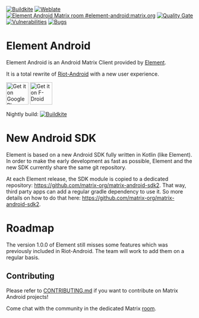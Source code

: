 [![Buildkite](https://badge.buildkite.com/ad0065c1b70f557cd3b1d3d68f9c2154010f83c4d6f71706a9.svg?branch=develop)](https://buildkite.com/matrix-dot-org/element-android/builds?branch=develop)
[![Weblate](https://translate.riot.im/widgets/element-android/-/svg-badge.svg)](https://translate.riot.im/engage/element-android/?utm_source=widget)
[![Element Android Matrix room #element-android:matrix.org](https://img.shields.io/matrix/element-android:matrix.org.svg?label=%23element-android:matrix.org&logo=matrix&server_fqdn=matrix.org)](https://matrix.to/#/#element-android:matrix.org)
[![Quality Gate](https://sonarcloud.io/api/project_badges/measure?project=im.vector.app.android&metric=alert_status)](https://sonarcloud.io/dashboard?id=im.vector.app.android)
[![Vulnerabilities](https://sonarcloud.io/api/project_badges/measure?project=im.vector.app.android&metric=vulnerabilities)](https://sonarcloud.io/dashboard?id=im.vector.app.android)
[![Bugs](https://sonarcloud.io/api/project_badges/measure?project=im.vector.app.android&metric=bugs)](https://sonarcloud.io/dashboard?id=im.vector.app.android)

# Element Android

Element Android is an Android Matrix Client provided by [Element](https://element.io/).

It is a total rewrite of [Riot-Android](https://github.com/vector-im/riot-android) with a new user experience.

[<img src="resources/img/google-play-badge.png" alt="Get it on Google Play" height="60">](https://play.google.com/store/apps/details?id=im.vector.app)
[<img src="resources/img/f-droid-badge.png" alt="Get it on F-Droid" height="60">](https://f-droid.org/app/im.vector.app)

Nightly build: [![Buildkite](https://badge.buildkite.com/ad0065c1b70f557cd3b1d3d68f9c2154010f83c4d6f71706a9.svg?branch=develop)](https://buildkite.com/matrix-dot-org/element-android/builds?branch=develop)

# New Android SDK

Element is based on a new Android SDK fully written in Kotlin (like Element). In order to make the early development as fast as possible, Element and the new SDK currently share the same git repository.

At each Element release, the SDK module is copied to a dedicated repository: https://github.com/matrix-org/matrix-android-sdk2. That way, third party apps can add a regular gradle dependency to use it. So more details on how to do that here: https://github.com/matrix-org/matrix-android-sdk2.

# Roadmap

The version 1.0.0 of Element still misses some features which was previously included in Riot-Android.
The team will work to add them on a regular basis.

## Contributing

Please refer to [CONTRIBUTING.md](https://github.com/vector-im/element-android/blob/develop/CONTRIBUTING.md) if you want to contribute on Matrix Android projects!

Come chat with the community in the dedicated Matrix [room](https://matrix.to/#/#element-android:matrix.org).
